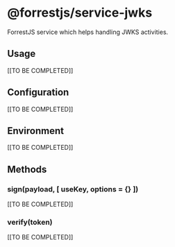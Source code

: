 # @forrestjs/service-jwks

ForrestJS service which helps handling JWKS activities.

## Usage

[[TO BE COMPLETED]]

## Configuration

[[TO BE COMPLETED]]

## Environment

[[TO BE COMPLETED]]

## Methods

### sign(payload, [ useKey, options = {} ])

[[TO BE COMPLETED]]

### verify(token)

[[TO BE COMPLETED]]
